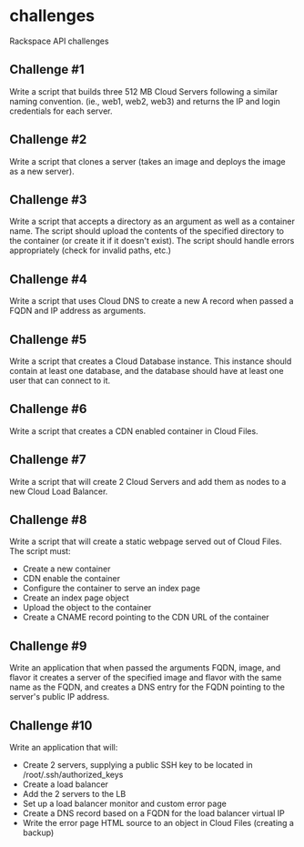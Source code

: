 challenges
==========

Rackspace API challenges

Challenge #1
------------
Write a script that builds three 512 MB Cloud Servers following a similar naming convention. (ie., web1, web2, web3) and returns the IP and login credentials for each server.

Challenge #2
------------
Write a script that clones a server (takes an image and deploys the image as a new server).

Challenge #3
------------
Write a script that accepts a directory as an argument as well as a container name. The script should upload the contents of the specified directory to the container (or create it if it doesn't exist). The script should handle errors appropriately (check for invalid paths, etc.)

Challenge #4
------------
Write a script that uses Cloud DNS to create a new A record when passed a FQDN and IP address as arguments.

Challenge #5
------------
Write a script that creates a Cloud Database instance. This instance should contain at least one database, and the database should have at least one user that can connect to it.

Challenge #6
------------
Write a script that creates a CDN enabled container in Cloud Files.

Challenge #7
------------
Write a script that will create 2 Cloud Servers and add them as nodes to a new Cloud Load Balancer.

Challenge #8
------------
Write a script that will create a static webpage served out of Cloud Files. The script must:

* Create a new container
* CDN enable the container
* Configure the container to serve an index page
* Create an index page object
* Upload the object to the container
* Create a CNAME record pointing to the CDN URL of the container

Challenge #9
------------
Write an application that when passed the arguments FQDN, image, and flavor it creates a server of the specified image and flavor with the same name as the FQDN, and creates a DNS entry for the FQDN pointing to the server's public IP address.

Challenge #10
-------------
Write an application that will:

* Create 2 servers, supplying a public SSH key to be located in /root/.ssh/authorized_keys
* Create a load balancer
* Add the 2 servers to the LB
* Set up a load balancer monitor and custom error page
* Create a DNS record based on a FQDN for the load balancer virtual IP
* Write the error page HTML source to an object in Cloud Files (creating a backup)